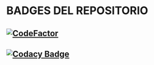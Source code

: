 # BADGES DEL REPOSITORIO



## [![CodeFactor](https://www.codefactor.io/repository/github/pablobaeza56/test-silver-river/badge/main)](https://www.codefactor.io/repository/github/pablobaeza56/test-silver-river/overview/main)

## [![Codacy Badge](https://app.codacy.com/project/badge/Grade/5de170dc64014f5489ab0268345b8b5d)](https://app.codacy.com/gh/PabloBaeza56/test-silver-river/dashboard?utm_source=gh&utm_medium=referral&utm_content=&utm_campaign=Badge_grade)
